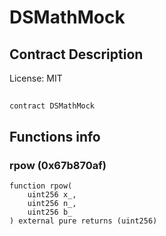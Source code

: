 # DSMathMock

## Contract Description


License: MIT

## 

```solidity
contract DSMathMock
```


## Functions info

### rpow (0x67b870af)

```solidity
function rpow(
    uint256 x_,
    uint256 n_,
    uint256 b_
) external pure returns (uint256)
```

